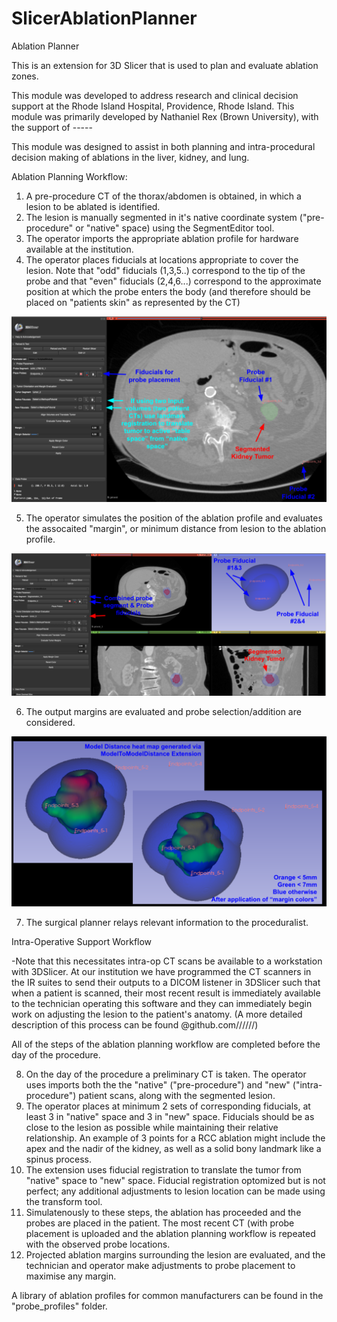 # SlicerAblationPlanner

Ablation Planner

This is an extension for 3D Slicer that is used to plan and evaluate ablation zones. 

This module was developed to address research and clinical decision support at the Rhode Island Hospital, Providence, Rhode Island. This module was primarily developed by Nathaniel Rex (Brown University), with the support of -----

This module was designed to assist in both planning and intra-procedural decision making of ablations in the liver, kidney, and lung. 

Ablation Planning Workflow:

1. A pre-procedure CT of the thorax/abdomen is obtained, in which a lesion to be ablated is identified. 
2. The lesion is manually segmented in it's native coordinate system ("pre-procedure" or "native" space) using the SegmentEditor tool. 
3. The operator imports the appropriate ablation profile for hardware available at the institution.
4. The operator places fiducials at locations appropriate to cover the lesion. Note that "odd" fiducials (1,3,5..) correspond to the tip of the probe and that "even" fiducials (2,4,6...) correspond to the approximate position at which the probe enters the body (and therefore should be placed on "patients skin" as represented by the CT)

![fiducial_placement](/Screenshots/fiducial_placement.png)

5. The operator simulates the position of the ablation profile and evaluates the assocaited "margin", or minimum distance from lesion to the ablation profile. 

![combined_probes](/Screenshots/combined_probes.png)

6. The output margins are evaluated and probe selection/addition are considered. 

![margin_colors](/Screenshots/margin_colors.png)

7. The surgical planner relays relevant information to the proceduralist.

Intra-Operative Support Workflow

-Note that this necessitates intra-op CT scans be available to a workstation with 3DSlicer. At our institution we have programmed the CT scanners in the IR suites to send their outputs to a DICOM listener in 3DSlicer such that when a patient is scanned, their most recent result is immediately available to the technician operating this software and they can immediately begin work on adjusting the lesion to the patient's anatomy.  (A more detailed description of this process can be found @github.com//////) 

All of the steps of the ablation planning workflow are completed before the day of the procedure. 

8. On the day of the procedure a preliminary CT is taken. The operator uses imports both the the "native" ("pre-procedure") and "new" ("intra-procedure") patient scans, along with the segmented lesion. 
9. The operator places at minimum 2 sets of corresponding fiducials, at least 3 in "native" space and 3 in "new" space. Fiducials should be as close to the lesion as possible while maintaining their relative relationship. An example of 3 points for a RCC ablation might include the apex and the nadir of the kidney, as well as a solid bony landmark like a spinus process. 
10. The extension uses fiducial registration to translate the tumor from "native" space to "new" space. Fiducial registration optomized but is not perfect; any additional adjustments to lesion location can be made using the transform tool.
11. Simulatenously to these steps, the ablation has proceeded and the probes are placed in the patient. The most recent CT (with probe placement is uploaded and the ablation planning workflow is repeated with the observed probe locations. 
12. Projected ablation margins surrounding the lesion are evaluated, and the technician and operator make adjustments to probe placement to maximise any margin. 

A library of ablation profiles for common manufacturers can be found in the "probe_profiles" folder. 
